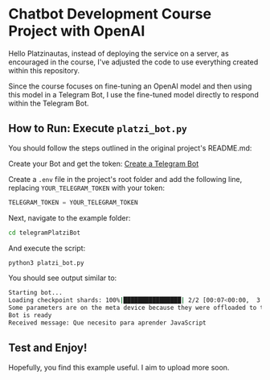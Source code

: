 # Chatbot Development Course Project with OpenAI

Hello Platzinautas, instead of deploying the service on a server, as encouraged in the course, I've adjusted the code to use everything created within this repository.

Since the course focuses on fine-tuning an OpenAI model and then using this model in a Telegram Bot, I use the fine-tuned model directly to respond within the Telegram Bot.

## How to Run: Execute `platzi_bot.py`

You should follow the steps outlined in the original project's README.md:

Create your Bot and get the token: [Create a Telegram Bot](https://core.telegram.org/bots/tutorial)

Create a `.env` file in the project's root folder and add the following line, replacing `YOUR_TELEGRAM_TOKEN` with your token:

```python
TELEGRAM_TOKEN = YOUR_TELEGRAM_TOKEN
```

Next, navigate to the example folder:

```sh
cd telegramPlatziBot
```

And execute the script:

```sh
python3 platzi_bot.py
```

You should see output similar to:

```sh
Starting bot...
Loading checkpoint shards: 100%|████████████████| 2/2 [00:07<00:00,  3.74s/it]
Some parameters are on the meta device because they were offloaded to the cpu.
Bot is ready
Received message: Que necesito para aprender JavaScript
```

## Test and Enjoy!

Hopefully, you find this example useful. I aim to upload more soon.
